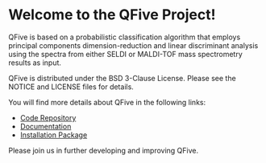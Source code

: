 Welcome to the QFive Project!
===============================

QFive  is based on a probabilistic classification algorithm that employs principal components dimension-reduction and linear discriminant analysis using the spectra from either SELDI or MALDI-TOF mass spectrometry results as input.

QFive is distributed under the BSD 3-Clause License. Please see the NOTICE and LICENSE files for details.

You will find more details about QFive in the following links:


 * [Code Repository](https://github.com/NCIP/qfive)
 * [Documentation](https://gforge.nci.nih.gov/docman/?group_id=42)
 * [Installation Package](https://gforge.nci.nih.gov/frs/?group_id=42&release_id=373)
 
Please join us in further developing and improving QFive.